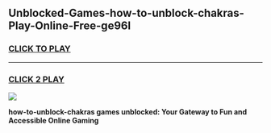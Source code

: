 
## Unblocked-Games-how-to-unblock-chakras-Play-Online-Free-ge96l
<h3>
<a href="https://premium76.site?title=how-to-unblock-chakras&ref=26A">CLICK TO PLAY</a></h3>
<hr>

<h3>
<a href="https://premium76.site?title=how-to-unblock-chakras&ref=26A">CLICK 2 PLAY</a>
  
</h3>

<a href="https://premium76.site?title=how-to-unblock-chakras&ref=26A"><img src="https://clearcache.store/games.png"></a>


**how-to-unblock-chakras games unblocked: Your Gateway to Fun and Accessible Online Gaming**
